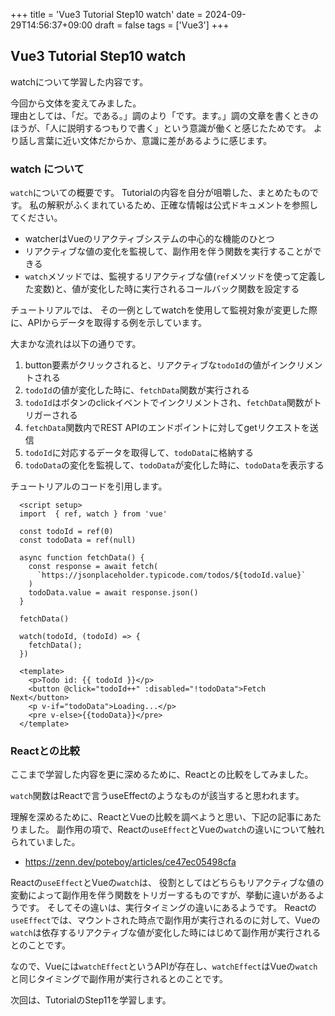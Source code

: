 +++
title = 'Vue3 Tutorial Step10 watch'
date = 2024-09-29T14:56:37+09:00
draft = false
tags = ['Vue3']
+++

## Vue3 Tutorial Step10 watch

watchについて学習した内容です。

今回から文体を変えてみました。  
理由としては、「だ。である。」調のより「です。ます。」調の文章を書くときのほうが、「人に説明するつもりで書く」という意識が働くと感じたためです。
より話し言葉に近い文体だからか、意識に差があるように感じます。

### watch について

`watch`についての概要です。
Tutorialの内容を自分が咀嚼した、まとめたものです。
私の解釈がふくまれているため、正確な情報は公式ドキュメントを参照してください。

- watcherはVueのリアクティブシステムの中心的な機能のひとつ
- リアクティブな値の変化を監視して、副作用を伴う関数を実行することができる
- `watch`メソッドでは、監視するリアクティブな値(`ref`メソッドを使って定義した変数)と、値が変化した時に実行されるコールバック関数を設定する

チュートリアルでは、
その一例としてwatchを使用して監視対象が変更した際に、APIからデータを取得する例を示しています。

大まかな流れは以下の通りです。

1. button要素がクリックされると、リアクティブな`todoId`の値がインクリメントされる
2. `todoId`の値が変化した時に、`fetchData`関数が実行される
3. `todoId`はボタンのclickイベントでインクリメントされ、`fetchData`関数がトリガーされる
4. `fetchData`関数内でREST APIのエンドポイントに対してgetリクエストを送信
5. `todoId`に対応するデータを取得して、`todoData`に格納する
6. `todoData`の変化を監視して、`todoData`が変化した時に、`todoData`を表示する

チュートリアルのコードを引用します。

```vue
  <script setup>
  import  { ref, watch } from 'vue'

  const todoId = ref(0)
  const todoData = ref(null)

  async function fetchData() {
    const response = await fetch(
      `https://jsonplaceholder.typicode.com/todos/${todoId.value}`
    )
    todoData.value = await response.json()
  }

  fetchData()

  watch(todoId, (todoId) => {
    fetchData();
  })

  <template>
    <p>Todo id: {{ todoId }}</p>
    <button @click="todoId++" :disabled="!todoData">Fetch Next</button>
    <p v-if="todoData">Loading...</p>
    <pre v-else>{{todoData}}</pre>
  </template>
```

### Reactとの比較

ここまで学習した内容を更に深めるために、Reactとの比較をしてみました。

`watch`関数はReactで言うuseEffectのようなものが該当すると思われます。

理解を深めるために、ReactとVueの比較を調べようと思い、下記の記事にあたりました。
副作用の項で、Reactの`useEffect`とVueの`watch`の違いについて触れられていました。

- <https://zenn.dev/poteboy/articles/ce47ec05498cfa>

Reactの`useEffect`とVueの`watch`は、
役割としてはどちらもリアクティブな値の変動によって副作用を伴う関数をトリガーするものですが、挙動に違いがあるようです。
そしてその違いは、実行タイミングの違いにあるようです。
Reactの`useEffect`では、マウントされた時点で副作用が実行されるのに対して、Vueの`watch`は依存するリアクティブな値が変化した時にはじめて副作用が実行されるとのことです。

なので、Vueには`watchEffect`というAPIが存在し、`watchEffect`はVueの`watch`と同じタイミングで副作用が実行されるとのことです。

次回は、TutorialのStep11を学習します。
